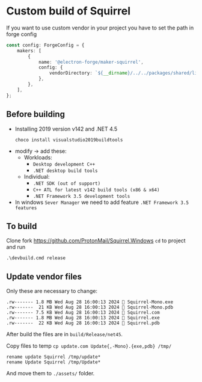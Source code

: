 # Custom build of Squirrel

If you want to use custom vendor in your project you have to set the path in forge config

```typescript
const config: ForgeConfig = {
    makers: [
        {
            name: '@electron-forge/maker-squirrel',
            config: {
                vendorDirectory: `${__dirname}/../../packages/shared/lib/squirrel/assets`,
            },
        },
    ],
};
```

## Before building

-   Installing 2019 version v142 and .NET 4.5
    ```
    choco install visualstudio2019buildtools
    ```
-   modify -> add these:
    -   Workloads:
        -   `Desktop development C++`
        -   `.NET desktop build tools`
    -   Individual:
        -   `.NET SDK (out of support)`
        -   `C++ ATL for latest v142 build tools (x86 & x64)`
        -   `.NET Framework 3.5 development tools`
-   In windows `Sever Manager` we need to add feature `.NET Framework 3.5 features`

## To build

Clone fork https://github.com/ProtonMail/Squirrel.Windows `cd` to project and run

```
.\devbuild.cmd release
```

## Update vendor files

Only these are necessary to change:

```
.rw------- 1.8 MB Wed Aug 28 16:00:13 2024  Squirrel-Mono.exe
.rw-------  21 KB Wed Aug 28 16:00:13 2024 󰪪 Squirrel-Mono.pdb
.rw------- 7.5 KB Wed Aug 28 16:00:13 2024  Squirrel.com
.rw------- 1.8 MB Wed Aug 28 16:00:13 2024  Squirrel.exe
.rw-------  22 KB Wed Aug 28 16:00:13 2024 󰪪 Squirrel.pdb
```

After build the files are in `build/Release/net45`.

Copy files to temp `cp update.com Update{,-Mono}.{exe,pdb} /tmp/`

```
rename update Squirrel /tmp/update*
rename Update Squirrel /tmp/Update*
```

And move them to `./assets/` folder.
